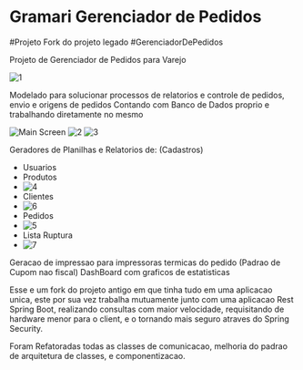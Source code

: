# Gramari Gerenciador de Pedidos
#Projeto Fork do projeto legado #GerenciadorDePedidos

Projeto de Gerenciador de Pedidos para Varejo

![1](https://user-images.githubusercontent.com/42498776/144947054-c786ab86-d47c-47da-8052-eae883cdcef1.PNG)

Modelado para solucionar processos de relatorios e controle de pedidos, envio e origens de pedidos
Contando com Banco de Dados proprio e trabalhando diretamente no mesmo

![Main Screen](https://user-images.githubusercontent.com/42498776/144947120-387ed769-7bff-4a36-b302-ae7051c554d3.PNG)
![2](https://user-images.githubusercontent.com/42498776/144947333-120583b3-609c-45d4-9868-26f04b511991.jpg)
![3](https://user-images.githubusercontent.com/42498776/144947306-334bc161-0763-46fe-a220-6086d5e49c78.jpg)


Geradores de Planilhas e Relatorios de:
(Cadastros)
- Usuarios
- Produtos
- ![4](https://user-images.githubusercontent.com/42498776/144947220-1583761e-fb74-4d26-8d48-b517827d91a9.jpg)
- Clientes
- ![6](https://user-images.githubusercontent.com/42498776/144947246-fef8ea75-4424-4857-afcc-70fa13e8e2a6.jpg)
- Pedidos
- ![5](https://user-images.githubusercontent.com/42498776/144947262-68f15af8-99ca-4469-87cc-8a8ebed6d41f.jpg)
- Lista Ruptura
- ![7](https://user-images.githubusercontent.com/42498776/144947279-9b7e2ad8-a1c7-4846-9394-39b8844215ef.jpg)
 
Geracao de impressao para impressoras termicas do pedido (Padrao de Cupom nao fiscal) 
DashBoard com graficos de estatisticas

Esse e um fork do projeto antigo em que tinha tudo em uma aplicacao unica, este por sua vez
trabalha mutuamente junto com uma aplicacao Rest Spring Boot, realizando consultas com maior velocidade,
requisitando de hardware menor para o client, e o tornando mais seguro atraves do Spring Security.

Foram Refatoradas todas as classes de comunicacao, melhoria do padrao de arquitetura de classes, e componentizacao.

